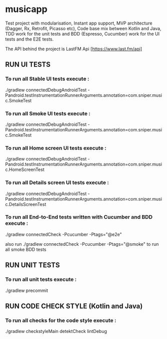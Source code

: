 # musicapp
Test project with modularisation, Instant app support, MVP architecture (Dagger, Rx, Retrofit, Picasso etc), Code base mix between Kotlin and Java, TDD work for the unit tests and BDD (Espresso, Cucumber) work for the UI tests and the E2E tests. 

The API behind the project is LastFM Api [https://www.last.fm/api]

## RUN UI TESTS

### To run all Stable UI tests execute : 

./gradlew connectedDebugAndroidTest -Pandroid.testInstrumentationRunnerArguments.annotation=com.sniper.music.SmokeTest

### To run all Smoke UI tests execute : 

./gradlew connectedDebugAndroidTest -Pandroid.testInstrumentationRunnerArguments.annotation=com.sniper.music.SmokeTest

### To run all Home screen UI tests execute : 

./gradlew connectedDebugAndroidTest -Pandroid.testInstrumentationRunnerArguments.annotation=com.sniper.music.HomeScreenTest

### To run all Details screen UI tests execute : 

./gradlew connectedDebugAndroidTest -Pandroid.testInstrumentationRunnerArguments.annotation=com.sniper.music.DetailsScreenTest

### To run all End-to-End tests written with Cucumber and BDD execute : 

./gradlew connectedCheck -Pcucumber -Ptags="@e2e" 

also run ./gradlew connectedCheck -Pcucumber -Ptags="@smoke" to run all smoke BDD tests

## RUN UNIT TESTS

### To run all unit tests execute : 

./gradlew precommit

## RUN CODE CHECK STYLE (Kotlin and Java)

### To run all checks for the code style execute : 

./gradlew checkstyleMain detektCheck lintDebug




